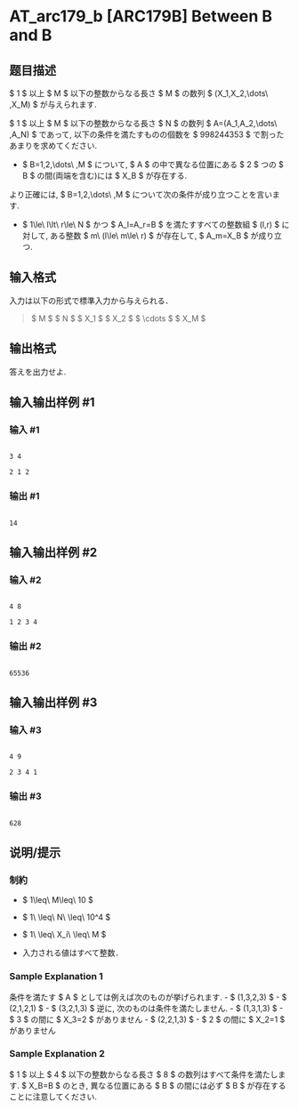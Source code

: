 # AT_arc179_b [ARC179B] Between B and B

## 题目描述

[problemUrl]: https://atcoder.jp/contests/arc179/tasks/arc179_b

$ 1 $ 以上 $ M $ 以下の整数からなる長さ $ M $ の数列 $ (X_1,X_2,\dots\ ,X_M) $ が与えられます.

$ 1 $ 以上 $ M $ 以下の整数からなる長さ $ N $ の数列 $ A=(A_1,A_2,\dots\ ,A_N) $ であって, 以下の条件を満たすものの個数を $ 998244353 $ で割ったあまりを求めてください.

- $ B=1,2,\dots\ ,M $ について, $ A $ の中で異なる位置にある $ 2 $ つの $ B $ の間(両端を含む)には $ X_B $ が存在する.
 
より正確には, $ B=1,2,\dots\ ,M $ について次の条件が成り立つことを言います.

- $ 1\le\ l\lt\ r\le\ N $ かつ $ A_l=A_r=B $ を満たすすべての整数組 $ (l,r) $ に対して, ある整数 $ m\ (l\le\ m\le\ r) $ が存在して, $ A_m=X_B $ が成り立つ.

## 输入格式

入力は以下の形式で標準入力から与えられる．

> $ M $ $ N $ $ X_1 $ $ X_2 $ $ \cdots $ $ X_M $

## 输出格式

答えを出力せよ.

## 输入输出样例 #1

### 输入 #1

```
3 4
2 1 2
```

### 输出 #1

```
14
```

## 输入输出样例 #2

### 输入 #2

```
4 8
1 2 3 4
```

### 输出 #2

```
65536
```

## 输入输出样例 #3

### 输入 #3

```
4 9
2 3 4 1
```

### 输出 #3

```
628
```

## 说明/提示

### 制約

- $ 1\leq\ M\leq\ 10 $
- $ 1\ \leq\ N\ \leq\ 10^4 $
- $ 1\ \leq\ X_i\ \leq\ M $
- 入力される値はすべて整数．
 
### Sample Explanation 1

条件を満たす $ A $ としては例えば次のものが挙げられます. - $ (1,3,2,3) $ - $ (2,1,2,1) $ - $ (3,2,1,3) $ 逆に, 次のものは条件を満たしません. - $ (1,3,1,3) $ - $ 3 $ の間に $ X_3=2 $ がありません - $ (2,2,1,3) $ - $ 2 $ の間に $ X_2=1 $ がありません

### Sample Explanation 2

$ 1 $ 以上 $ 4 $ 以下の整数からなる長さ $ 8 $ の数列はすべて条件を満たします. $ X_B=B $ のとき, 異なる位置にある $ B $ の間には必ず $ B $ が存在することに注意してください.